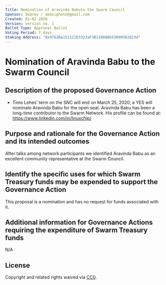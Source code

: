```yaml
---
Title: Nomination of Aravinda Babuto the Swarm Council
Sponsor: Swarmy / amasiphoto@gmail.com
Created: 03-02-2020
Version: version no. 1
Ballot Type: Approval Ballot
Voting Period: 7 days
Staking Address: "0x9762Ba151121D3323aF3B110808b53099582623d"
---
```


# Nomination of Aravinda Babu to the Swarm Council

## Description of the proposed Governance Action

- Timo Lehes’ term on the SNC will end on March 25, 2020; a YES will nominate Aravinda Babu for the open seat. Aravinda Babu has been a long-time contributor to the Swarm Network. His profile can be found at: https://www.linkedin.com/in/linuxchip/

## Purpose and rationale for the Governance Action and its intended outcomes

After talks among network participants we identified Aravinda Babu as an excellent community representative at the Swarm Council.

## Identify the specific uses for which Swarm Treasury funds may be expended to support the Governance Action

This proposal is a nomination and has no request for funds associated with it.

## Additional information for Governance Actions requiring the expenditure of Swarm Treasury funds

N/A


## License 
Copyright and related rights waived via [CC0](https://creativecommons.org/publicdomain/zero/1.0/).

